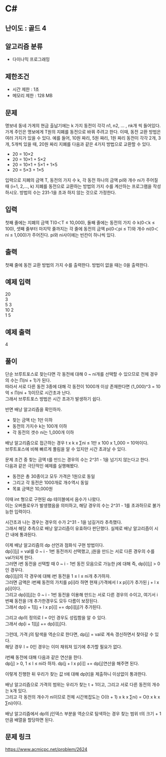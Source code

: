 # C#

## 난이도 : 골드 4

## 알고리즘 분류
  - 다이나믹 프로그래밍

## 제한조건
  - 시간 제한 : 1초
  - 메모리 제한 : 128 MB

## 문제
명보네 동네 가게의 현금 출납기에는 k 가지 동전이 각각 n1, n2, … , nk개 씩 들어있다. 가게 주인은 명보에게 T원의 지폐를 동전으로 바꿔 주려고 한다. 이때, 동전 교환 방법은 여러 가지가 있을 수 있다. 예를 들어, 10원 짜리, 5원 짜리, 1원 짜리 동전이 각각 2개, 3개, 5개씩 있을 때, 20원 짜리 지폐를 다음과 같은 4가지 방법으로 교환할 수 있다.<br/>

  - 20 = 10×2 
  - 20 = 10×1 + 5×2 
  - 20 = 10×1 + 5×1 + 1×5 
  - 20 = 5×3 + 1×5

입력으로 지폐의 금액 T, 동전의 가지 수 k, 각 동전 하나의 금액 pi와 개수 ni가 주어질 때 (i=1, 2,…, k) 지폐를 동전으로 교환하는 방법의 가지 수를 계산하는 프로그램을 작성하시오. 방법의 수는 231-1을 초과 하지 않는 것으로 가정한다.<br/>


## 입력
첫째 줄에는 지폐의 금액 T(0＜T ≤ 10,000), 둘째 줄에는 동전의 가지 수 k(0＜k ≤ 100), 셋째 줄부터 마지막 줄까지는 각 줄에 동전의 금액 pi(0＜pi ≤ T)와 개수 ni(0＜ni ≤ 1,000)가 주어진다. pi와 ni사이에는 빈칸이 하나씩 있다.<br/>


## 출력
첫째 줄에 동전 교환 방법의 가지 수를 출력한다. 방법이 없을 때는 0을 출력한다.<br/>


## 예제 입력
20<br/>
3<br/>
5 3<br/>
10 2<br/>
1 5<br/>


## 예제 출력
4<br/>


## 풀이
단순 브루트포스로 찾는다면 각 동전에 대해 0 ~ ni개를 선택할 수 있으므로 전체 경우의 수는 ∏(ni + 1)가 된다.<br/>
따라서 서로 다른 동전 3종에 대해 각 동전이 1000개 이상 존재한다면 (1_000)^3 = 10억 ≤ ∏(ni + 1)이므로 시간초과 난다.<br/>
그래서 브루트포스 방법은 시간 초과가 발생하기 쉽다.<br/>


반면 배낭 알고리즘을 확인하자.<br/>

  - 찾는 금액 t는 1만 이하
  - 동전의 가지수 k는 100개 이하
  - 각 동전의 갯수 ni는 1_000개 이하

배낭 알고리즘으로 접근하는 경우 t x k x ∑ni ≤ 1만 x 100 x 1_000 = 10억이다.<br/>
브루트포스에 비해 빠르게 풀림을 알 수 있지만 시간 초과날 수 있다.<br/>


문제 조건 중 찾는 금액 t를 만드는 경우의 수는 2^31 - 1을 넘기지 않는다고 한다.<br/>
다음과 같은 극단적인 예제를 실행해봤다.<br/>

  - 동전은 총 30종이고 모두 가격은 1원으로 동일
  - 그리고 각 동전은 1000개로 개수역시 동일
  - 목표 금액은 10,000원

이때 int 형으로 구현된 dp 테이블에서 음수가 나왔다.<br/>
이는 오버플로우가 발생했음을 의미하고, 해당 경우의 수는 2^31 - 1를 초과하므로 불가능한 입력이다.<br/>


시간초과 나는 경우는 경우의 수가 2^31 - 1을 넘길거라 추측했다.<br/>
그래서 해당 추측으로 배낭 알고리즘이 유효하다 판단했다. 실제로 배낭 알고리즘이 시간 내에 통과된다.<br/>


이제 배낭 알고리즘의 dp 선언과 점화식 구현 방법이다.<br/>
dp[i][j] = val를 0 ~ i - 1번 동전까지 선택했고, j원을 만드는 서로 다른 경우의 수를 val가되게 한다.<br/>
그러면 i번 동전을 선택할 때 0 ~ i - 1번 동전 모음으로 가능한 j에 대해 즉, dp[i][j] > 0인 경우다.<br/>
dp[i][j]의 각 경우에 대해 i번 동전을 1 ≤ l ≤ ni개 추가하자.<br/>
그러면 금액은 i번째 동전의 가치를 p[i]라 하면 현재 j가격에서 l x p[i]가 추가된 j + l x p[i]이다.<br/>
그리고 dp[i][j]는 0 ~ i - 1번 동전을 이용해 만드는 서로 다른 경우의 수이고, 여기서 i번째 동전을 l개 추가한경우도 모두 다름이 보장된다.<br/>
그래서 dp[i + 1][j + l x p[i]] += dp[i][j]가 추가된다.<br/>


그리고 dp의 정의로 l = 0인 경우도 성립함을 알 수 있다.<br/>
그래서 dp[i + 1][j] += dp[i][j]다.<br/>


그런데, 가격 j의 탐색을 역순으로 한다면, dp[j] = val로 계속 갱신하면서 찾아갈 수 있다.<br/>
해당 경우 l = 0인 경우는 이미 채워져 있기에 추가할 필요가 없다.<br/>


i번째 동전에 대해 다음과 같은 연산을 한다.<br/>
dp[j] > 0, 1 ≤ l ≤ ni라 하자. dp[j + l x p[i]] += dp[j]연산을 해주면 된다.<br/>


이렇게 진행한 뒤 우리가 찾는 값 t에 대해 dp[t]을 제출하니 이상없이 통과한다.<br/>


배낭 알고리즘으로 가격의 범위는 우리가 찾는 t + 1이고, 그리고 서로 다른 동전의 개수는 k개 있다.<br/>
그리고 각 동전의 개수가 ni이므로 전체 시간복잡도는 O((t + 1) x k x ∑ni) = O(t x k x ∑ni)이다.<br/>


배낭 알고리즘에서 dp의 j인덱스 부분을 역순으로 탐색하는 경우 찾는 범위 t의 크기 + 1 만큼 배열을 할당하면 된다.<br/>



## 문제 링크
https://www.acmicpc.net/problem/2624